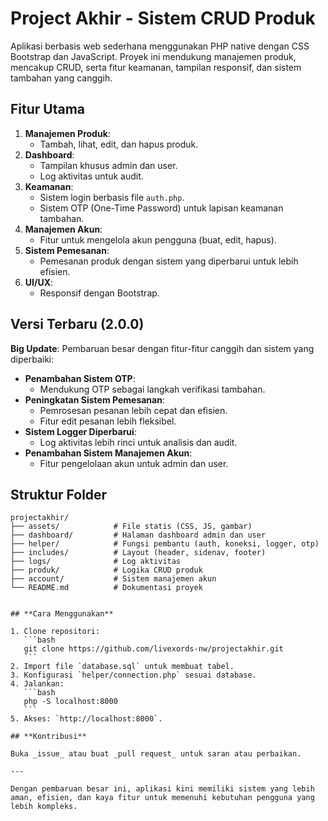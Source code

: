 # **Project Akhir - Sistem CRUD Produk**

Aplikasi berbasis web sederhana menggunakan PHP native dengan CSS Bootstrap dan JavaScript. Proyek ini mendukung manajemen produk, mencakup CRUD, serta fitur keamanan, tampilan responsif, dan sistem tambahan yang canggih.

## **Fitur Utama**

1. **Manajemen Produk**:
   - Tambah, lihat, edit, dan hapus produk.
2. **Dashboard**:
   - Tampilan khusus admin dan user.
   - Log aktivitas untuk audit.
3. **Keamanan**:
   - Sistem login berbasis file `auth.php`.
   - Sistem OTP (One-Time Password) untuk lapisan keamanan tambahan.
4. **Manajemen Akun**:
   - Fitur untuk mengelola akun pengguna (buat, edit, hapus).
5. **Sistem Pemesanan**:
   - Pemesanan produk dengan sistem yang diperbarui untuk lebih efisien.
6. **UI/UX**:
   - Responsif dengan Bootstrap.

## **Versi Terbaru (2.0.0)**

**Big Update**: Pembaruan besar dengan fitur-fitur canggih dan sistem yang diperbaiki:

- **Penambahan Sistem OTP**:
  - Mendukung OTP sebagai langkah verifikasi tambahan.
- **Peningkatan Sistem Pemesanan**:
  - Pemrosesan pesanan lebih cepat dan efisien.
  - Fitur edit pesanan lebih fleksibel.
- **Sistem Logger Diperbarui**:
  - Log aktivitas lebih rinci untuk analisis dan audit.
- **Penambahan Sistem Manajemen Akun**:
  - Fitur pengelolaan akun untuk admin dan user.

## **Struktur Folder**

```plaintext
projectakhir/
├── assets/            # File statis (CSS, JS, gambar)
├── dashboard/         # Halaman dashboard admin dan user
├── helper/            # Fungsi pembantu (auth, koneksi, logger, otp)
├── includes/          # Layout (header, sidenav, footer)
├── logs/              # Log aktivitas
├── produk/            # Logika CRUD produk
├── account/           # Sistem manajemen akun
└── README.md          # Dokumentasi proyek
```

````

## **Cara Menggunakan**

1. Clone repositori:
   ```bash
   git clone https://github.com/livexords-nw/projectakhir.git
   ```
2. Import file `database.sql` untuk membuat tabel.
3. Konfigurasi `helper/connection.php` sesuai database.
4. Jalankan:
   ```bash
   php -S localhost:8000
   ```
5. Akses: `http://localhost:8000`.

## **Kontribusi**

Buka _issue_ atau buat _pull request_ untuk saran atau perbaikan.

---

Dengan pembaruan besar ini, aplikasi kini memiliki sistem yang lebih aman, efisien, dan kaya fitur untuk memenuhi kebutuhan pengguna yang lebih kompleks.
````
